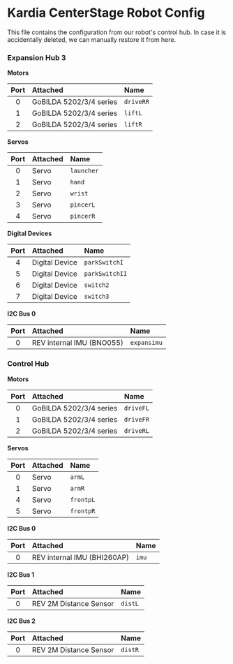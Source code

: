 # Kardia CenterStage Robot Config
This file contains the configuration from our robot's control hub. In case it is accidentally deleted, we can manually restore it from here.

### Expansion Hub 3

**Motors**

| Port | Attached | Name |
| :-: | :- | :- |
| 0 | GoBILDA 5202/3/4 series | `driveRR` |
| 1 | GoBILDA 5202/3/4 series | `liftL` |
| 2 | GoBILDA 5202/3/4 series | `liftR` |

**Servos**

| Port | Attached | Name |
| :-: | :- | :- |
| 0 | Servo | `launcher` |
| 1 | Servo | `hand` |
| 2 | Servo | `wrist` |
| 3 | Servo | `pincerL` |
| 4 | Servo | `pincerR` |

**Digital Devices**

| Port | Attached | Name |
| :-: | :- | :- |
| 4 | Digital Device | `parkSwitchI` |
| 5 | Digital Device | `parkSwitchII` |
| 6 | Digital Device | `switch2` |
| 7 | Digital Device | `switch3` |

**I2C Bus 0**

| Port | Attached | Name |
| :-: | :- | :- |
| 0 | REV internal IMU (BNO055) | `expansimu` |

### Control Hub

**Motors**

| Port | Attached | Name |
| :-: | :- | :- |
| 0 | GoBILDA 5202/3/4 series | `driveFL` |
| 1 | GoBILDA 5202/3/4 series | `driveFR` |
| 2 | GoBILDA 5202/3/4 series | `driveRL` |

**Servos**

| Port | Attached | Name |
| :-: | :- | :- |
| 0 | Servo | `armL` |
| 1 | Servo | `armR` |
| 4 | Servo | `frontpL` |
| 5 | Servo | `frontpR` |

**I2C Bus 0**

| Port | Attached | Name |
| :-: | :- | :- |
| 0 | REV internal IMU (BHI260AP) | `imu` |

**I2C Bus 1**

| Port | Attached | Name |
| :-: | :- | :- |
| 0 | REV 2M Distance Sensor | `distL` |

**I2C Bus 2**

| Port | Attached | Name |
| :-: | :- | :- |
| 0 | REV 2M Distance Sensor | `distR` |
